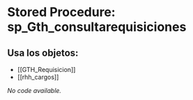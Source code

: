# Stored Procedure: sp_Gth_consultarequisiciones

## Usa los objetos:
- [[GTH_Requisicion]]
- [[rhh_cargos]]

*No code available.*
